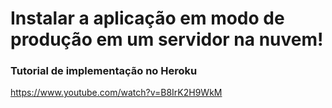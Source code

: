 # Instalar a aplicação em modo de produção em um servidor na nuvem!

### Tutorial de implementação no Heroku
https://www.youtube.com/watch?v=B8IrK2H9WkM
